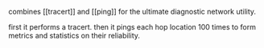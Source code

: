 combines [[tracert]] and [[ping]] for the ultimate diagnostic network utility.

first it performs a tracert.
then it pings each hop location 100 times to form metrics and statistics on their reliability.

